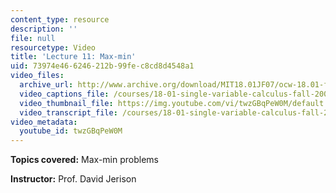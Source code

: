 ```yaml
---
content_type: resource
description: ''
file: null
resourcetype: Video
title: 'Lecture 11: Max-min'
uid: 73974e46-6246-212b-99fe-c8cd8d4548a1
video_files:
  archive_url: http://www.archive.org/download/MIT18.01JF07/ocw-18.01-f07-lec11_300k.mp4
  video_captions_file: /courses/18-01-single-variable-calculus-fall-2006/668f59dd2b805eb999977d4426902644_twzGBqPeW0M.vtt
  video_thumbnail_file: https://img.youtube.com/vi/twzGBqPeW0M/default.jpg
  video_transcript_file: /courses/18-01-single-variable-calculus-fall-2006/82069f86b9da36ae3fc2ea1bd33f360d_twzGBqPeW0M.pdf
video_metadata:
  youtube_id: twzGBqPeW0M
---
```


**Topics covered:** Max-min problems

**Instructor:** Prof. David Jerison
